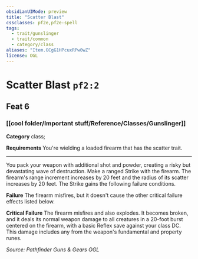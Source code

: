 ```yaml
---
obsidianUIMode: preview
title: "Scatter Blast"
cssclasses: pf2e,pf2e-spell
tags:
  - trait/gunslinger
  - trait/common
  - category/class
aliases: "Item.GCgG1HPcuxRPw0wZ"
license: OGL
---
```

# Scatter Blast `pf2:2`
## Feat 6
### [[cool folder/Important stuff/Reference/Classes/Gunslinger]]

**Category** class; 




**Requirements** You're wielding a loaded firearm that has the scatter trait.

* * *

You pack your weapon with additional shot and powder, creating a risky but devastating wave of destruction. Make a ranged Strike with the firearm. The firearm's range increment increases by 20 feet and the radius of its scatter increases by 20 feet. The Strike gains the following failure conditions.

**Failure** The firearm misfires, but it doesn't cause the other critical failure effects listed below.

**Critical Failure** The firearm misfires and also explodes. It becomes broken, and it deals its normal weapon damage to all creatures in a 20-foot burst centered on the firearm, with a basic Reflex save against your class DC. This damage includes any from the weapon's fundamental and property runes.

*Source: Pathfinder Guns & Gears*
*OGL*